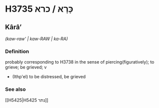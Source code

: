 # H3735 כָּרָא / כרא

## Kârâʼ

_(kaw-raw' | kaw-RAW | ka-RA)_

### Definition

probably corresponding to H3738 in the sense of piercing(figuratively); to grieve; be grieved; v

- (Ithp'el) to be distressed, be grieved

### See also

[[H5425|H5425 נתר]]
